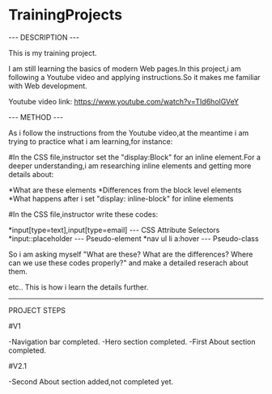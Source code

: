 # TrainingProjects

--- DESCRIPTION ---

This is my training project.

I am still learning the basics of modern Web pages.In this project,i am following a Youtube video and applying instructions.So it makes me familiar with Web development.

Youtube video link: https://www.youtube.com/watch?v=TId6holGVeY

--- METHOD ---

As i follow the instructions from the Youtube video,at the meantime i am trying to practice 
what i am learning,for instance:

#In the CSS file,instructor set the "display:Block" for an inline element.For a deeper understanding,i am researching inline elements and getting more details about: 

*What are these elements
*Differences from the block level elements
*What happens after i set "display: inline-block" for inline elements 



#In the CSS file,instructor write these codes: 

*input[type=text],input[type=email] --- CSS Attribute Selectors
*input::placeholder --- Pseudo-element
*nav ul li a:hover --- Pseudo-class

So i am asking myself "What are these? What are the differences? Where can we use these codes properly?" and make a detailed reserach about them.

etc.. This is how i learn the details further.




*********************************************************************************************

PROJECT STEPS

#V1

-Navigation bar completed.
-Hero section completed.
-First About section completed.

#V2.1

-Second About section added,not completed yet.








